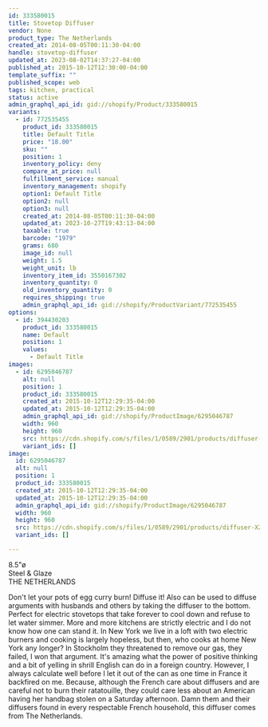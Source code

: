```yaml
---
id: 333580015
title: Stovetop Diffuser
vendor: None
product_type: The Netherlands
created_at: 2014-08-05T00:11:30-04:00
handle: stovetop-diffuser
updated_at: 2023-08-02T14:37:27-04:00
published_at: 2015-10-12T12:30:00-04:00
template_suffix: ""
published_scope: web
tags: kitchen, practical
status: active
admin_graphql_api_id: gid://shopify/Product/333580015
variants:
  - id: 772535455
    product_id: 333580015
    title: Default Title
    price: "18.00"
    sku: ""
    position: 1
    inventory_policy: deny
    compare_at_price: null
    fulfillment_service: manual
    inventory_management: shopify
    option1: Default Title
    option2: null
    option3: null
    created_at: 2014-08-05T00:11:30-04:00
    updated_at: 2023-10-27T19:43:13-04:00
    taxable: true
    barcode: "1979"
    grams: 680
    image_id: null
    weight: 1.5
    weight_unit: lb
    inventory_item_id: 3550167302
    inventory_quantity: 0
    old_inventory_quantity: 0
    requires_shipping: true
    admin_graphql_api_id: gid://shopify/ProductVariant/772535455
options:
  - id: 394430203
    product_id: 333580015
    name: Default
    position: 1
    values:
      - Default Title
images:
  - id: 6295046787
    alt: null
    position: 1
    product_id: 333580015
    created_at: 2015-10-12T12:29:35-04:00
    updated_at: 2015-10-12T12:29:35-04:00
    admin_graphql_api_id: gid://shopify/ProductImage/6295046787
    width: 960
    height: 960
    src: https://cdn.shopify.com/s/files/1/0589/2901/products/diffuser-X2.jpg?v=1444667375
    variant_ids: []
image:
  id: 6295046787
  alt: null
  position: 1
  product_id: 333580015
  created_at: 2015-10-12T12:29:35-04:00
  updated_at: 2015-10-12T12:29:35-04:00
  admin_graphql_api_id: gid://shopify/ProductImage/6295046787
  width: 960
  height: 960
  src: https://cdn.shopify.com/s/files/1/0589/2901/products/diffuser-X2.jpg?v=1444667375
  variant_ids: []

---
```


8.5"ø  
Steel & Glaze  
THE NETHERLANDS

Don't let your pots of egg curry burn! Diffuse it! Also can be used to diffuse arguments with husbands and others by taking the diffuser to the bottom. Perfect for electric stovetops that take forever to cool down and refuse to let water simmer. More and more kitchens are strictly electric and I do not know how one can stand it. In New York we live in a loft with two electric burners and cooking is largely hopeless, but then, who cooks at home New York any longer? In Stockholm they threatened to remove our gas, they failed, I won that argument. It's amazing what the power of positive thinking and a bit of yelling in shrill English can do in a foreign country. However, I always calculate well before I let it out of the can as one time in France it backfired on me. Because, although the French care about diffusers and are careful not to burn their ratatouille, they could care less about an American having her handbag stolen on a Saturday afternoon. Damn them and their diffusers found in every respectable French household, this diffuser comes from The Netherlands.